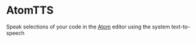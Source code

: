 # AtomTTS

Speak selections of your code in the [Atom](https://atom.io) editor using the system text-to-speech
